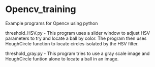 # Opencv_training
Example programs for Opencv using python

threshold_HSV.py - This program uses a slider window to adjust HSV parameters to try and locate a ball by color. The program then uses HoughCircle function to locate circles isolated by the HSV filter.

threshold_gray.py - This program tries to use a gray scale image and HoughCircle funtion alone to locate a ball in an image.
